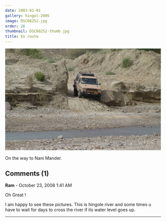 ```yaml
---
date: 2003-01-01
gallery: hingol-2005
image: DSC08252.jpg
order: 26
thumbnail: DSC08252-thumb.jpg
title: En route
---
```


![En route](./DSC08252.jpg)

On the way to Nani Mander.

<div id="comments">

## Comments (1)

**Ram** - October 23, 2008  1:41 AM

Oh Great !

I am happy to see these pictures. This is hingole river and some times u have to wait for days to cross the river if its water level goes up.

---

</div>
